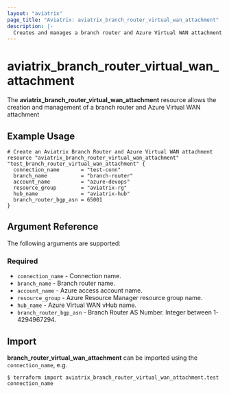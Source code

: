 ```yaml
---
layout: "aviatrix"
page_title: "Aviatrix: aviatrix_branch_router_virtual_wan_attachment"
description: |-
  Creates and manages a branch router and Azure Virtual WAN attachment
---
```


# aviatrix_branch_router_virtual_wan_attachment

The **aviatrix_branch_router_virtual_wan_attachment** resource allows the creation and management of a branch router and Azure Virtual WAN attachment

## Example Usage

```hcl
# Create an Aviatrix Branch Router and Azure Virtual WAN attachment
resource "aviatrix_branch_router_virtual_wan_attachment" "test_branch_router_virtual_wan_attachment" {
  connection_name       = "test-conn"
  branch_name           = "branch-router"
  account_name          = "azure-devops"
  resource_group        = "aviatrix-rg"
  hub_name              = "aviatrix-hub"
  branch_router_bgp_asn = 65001
}
```

## Argument Reference

The following arguments are supported:

### Required
* `connection_name` - Connection name.
* `branch_name` - Branch router name.
* `account_name` - Azure access account name.
* `resource_group` - Azure Resource Manager resource group name.
* `hub_name` - Azure Virtual WAN vHub name.
* `branch_router_bgp_asn` - Branch Router AS Number. Integer between 1-4294967294.

## Import

**branch_router_virtual_wan_attachment** can be imported using the `connection_name`, e.g.

```
$ terraform import aviatrix_branch_router_virtual_wan_attachment.test connection_name
```
